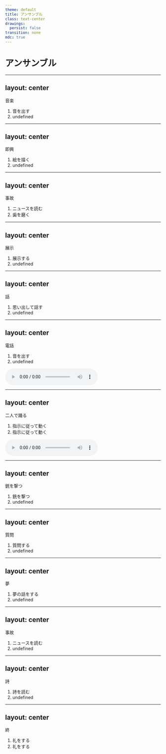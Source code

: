 ```yaml
---
theme: default
title: アンサンブル
class: text-center
drawings:
  persist: false
transition: none
mdc: true
---
```


<div class="h-full flex justify-center items-center">
  <h1 class="text-8xl">アンサンブル</h1>
</div>

---
layout: center
---

<div class="text-6xl mb-6">音楽</div>
<div class="text-4xl">
  <ol>
    <li>音を出す</li>
    <li>undefined</li>
  </ol>
</div>

---
layout: center
---

<div class="text-6xl mb-6">即興</div>
<div class="text-4xl">
  <ol>
    <li>絵を描く</li>
    <li>undefined</li>
  </ol>
</div>

---
layout: center
---

<div class="text-6xl mb-6">事故</div>
<div class="text-4xl">
  <ol>
    <li>ニュースを読む</li>
    <li>歯を磨く</li>
  </ol>
</div>

---
layout: center
---

<div class="text-6xl mb-6">展示</div>
<div class="text-4xl">
  <ol>
    <li>展示する</li>
    <li>undefined</li>
  </ol>
</div>

---
layout: center
---

<div class="text-6xl mb-6">話</div>
<div class="text-4xl">
  <ol>
    <li>思い出して話す</li>
    <li>undefined</li>
  </ol>
</div>

---
layout: center
---

<div class="text-6xl mb-6">電話</div>
<div class="text-4xl mb-4">
  <ol>
    <li>音を出す</li>
    <li>undefined</li>
  </ol>
</div>

<audio controls>
  <source src="/audio/火が通ってたら食べられる.mp3" type="audio/mpeg">
</audio>

---
layout: center
---

<div class="text-6xl mb-6">二人で踊る</div>
<div class="text-4xl mb-4">
  <ol>
    <li>指示に従って動く</li>
    <li>指示に従って動く</li>
  </ol>
</div>

<audio controls>
  <source src="/audio/二人で踊るver2.mp3" type="audio/mpeg">
</audio>

---
layout: center
---

<div class="text-6xl mb-6">銃を撃つ</div>
<div class="text-4xl">
  <ol>
    <li>銃を撃つ</li>
    <li>undefined</li>
  </ol>
</div>

---
layout: center
---

<div class="text-6xl mb-6">質問</div>
<div class="text-4xl">
  <ol>
    <li>質問する</li>
    <li>undefined</li>
  </ol>
</div>

---
layout: center
---

<div class="text-6xl mb-6">夢</div>
<div class="text-4xl">
  <ol>
    <li>夢の話をする</li>
    <li>undefined</li>
  </ol>
</div>

---
layout: center
---

<div class="text-6xl mb-6">事故</div>
<div class="text-4xl">
  <ol>
    <li>ニュースを読む</li>
    <li>undefined</li>
  </ol>
</div>

---
layout: center
---

<div class="text-6xl mb-6">詩</div>
<div class="text-4xl">
  <ol>
    <li>詩を読む</li>
    <li>undefined</li>
  </ol>
</div>

---
layout: center
---

<div class="text-6xl mb-6">終</div>
<div class="text-4xl">
  <ol>
    <li>礼をする</li>
    <li>礼をする</li>
  </ol>
</div>
